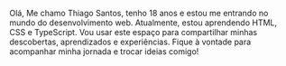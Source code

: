 Olá, Me chamo Thiago Santos, tenho 18 anos e estou me entrando no mundo do desenvolvimento web. Atualmente, estou aprendendo HTML, CSS e TypeScript. Vou usar este espaço para compartilhar minhas descobertas, aprendizados e experiências. Fique à vontade para acompanhar minha jornada e trocar ideias comigo! 

 

<!---
Thwo22/Thwo22 is a ✨ special ✨ repository because its `README.md` (this file) appears on your GitHub profile.
You can click the Preview link to take a look at your changes.
--->
